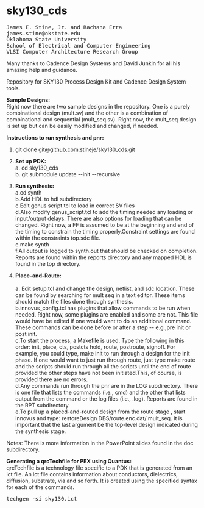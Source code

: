 # sky130_cds
<pre>
James E. Stine, Jr. and Rachana Erra
james.stine@okstate.edu 
Oklahoma State University
School of Electrical and Computer Engineering
VLSI Computer Architecture Research Group
</pre>

Many thanks to Cadence Design Systems and David Junkin for all his amazing help and guidance.  

Repository for SKY130 Process Design Kit and Cadence Design System tools. 

**Sample Designs:**<br/>
Right now there are two sample designs in the repository. One is a purely combinational design (mult.sv) and the other is a combination of combinational and sequential (mult_seq.sv). Right now, the mult_seq design is set up but can be easily modified and changed, if needed.

**Instructions to run synthesis and pnr:**

1. git clone git@github.com:stineje/sky130_cds.git

2. **Set up PDK:**<br/>
   a. cd sky130_cds<br/>
   b. git submodule update --init --recursive<br/>

3. **Run synthesis:**<br/>
   a.cd synth<br/>
   b.Add HDL to hdl subdirectory<br/>
   c.Edit genus script.tcl to load in correct SV files<br/> 
   d.Also modify genus_script.tcl to add the timing needed any loading or input/output delays. There are also options for loading that can be changed. Right now, a FF is assumed to be at the beginning and end of the timing to constrain the timing properly.Constraint settings are found within the constraints top.sdc file.<br/>
   e.make synth<br/> 
   f.All output is logged to synth.out that should be checked on completion. Reports are found within the reports directory and any mapped HDL is found in the top directory.<br/>

4. **Place-and-Route:**<br/>   
   a. Edit setup.tcl and change the design, netlist, and sdc location. These can be found by searching for mult seq in a text editor. These items should match the files done through synthesis.<br/>
   b.innovus_config.tcl has plugins that allow commands to be run when needed. Right now, some plugins are enabled and some are not. This file would have be edited if one would want to do an additional command. These commands can be done before or after a step -- e.g.,pre init or post init.<br/>
   c.To start the process, a Makefile is used. Type the following in this order: init, place, cts, postcts hold, route, postroute, signoff. For example, you could type, make init to run through a design for the init phase. If one would want to just run through route, just type make route and the scripts should run through all the scripts until the end of route provided the other steps have not been initiated.This, of course, is provided there are no errors.<br/>
   d.Any commands run through the pnr are in the LOG subdirectory. There is one file that lists the commands (i.e., cmd) and the other that lists output from the command or the log files (i.e., .log). Reports are found in the RPT subdirectory.<br/>
   e.To pull up a placed-and-routed design from the route stage , start innovus and type: restoreDesign DBS/route.enc.dat/ mult_seq. It is important that the last argument be the top-level design indicated during the synthesis stage.<br/>

Notes:  There is more information in the PowerPoint slides found in the doc subdirectory.
 
 **Generating a qrcTechfile for PEX using Quantus:**<br/>
qrcTechfile is a technology file specific to a PDK that is generated from an ict file. An ict file contains information about conductors, dielectrics, diffusion, substrate, via and so forth. It is created using the specified syntax for each of the commands.<br/>
<PRE>techgen -si sky130.ict</PRE>

 
